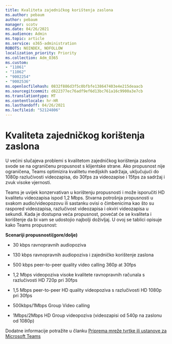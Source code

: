 ```yaml
---
title: Kvaliteta zajedničkog korištenja zaslona
ms.author: pebaum
author: pebaum
manager: scotv
ms.date: 04/26/2021
ms.audience: Admin
ms.topic: article
ms.service: o365-administration
ROBOTS: NOINDEX, NOFOLLOW
localization_priority: Priority
ms.collection: Adm_O365
ms.custom:
- "11061"
- "11062"
- "9002254"
- "9002536"
ms.openlocfilehash: 0832f886d3f5c0bfbfe138647403e4e215deaacb
ms.sourcegitcommit: d822377ec76adf9ef6d13bc761a16c9900a3e7cb
ms.translationtype: MT
ms.contentlocale: hr-HR
ms.lasthandoff: 04/26/2021
ms.locfileid: "52124806"
---
```

# <a name="screen-sharing-quality"></a>Kvaliteta zajedničkog korištenja zaslona

U većini slučajeva problemi s kvalitetom zajedničkog korištenja zaslona svode se na ograničenu propusnost s klijentske strane.  Ako propusnost nije ograničena, Teams optimizira kvalitetu medijskih sadržaja, uključujući do 1080p razlučivosti videozapisa, do 30fps za videozapise i 15fps za sadržaj i zvuk visoke vjernosti.

Teams je uvijek konzervativan u korištenju propusnosti i može isporučiti HD kvalitetu videozapisa ispod 1,2 Mbps. Stvarna potrošnja propusnosti u svakom audio/videopozovu ili sastanku ovisi o čimbenicima kao što su raspored videozapisa, razlučivost videozapisa i okviri videozapisa u sekundi. Kada je dostupna veća propusnost, povećat će se kvaliteta i korištenje da bi vam se udostojio najbolji doživljaj. U ovoj se tablici opisuje kako Teams propusnost:

**Scenariji propusnosti(gore/dolje)**

- 30 kbps ravnopravnih audiopoziva

- 130 kbps ravnopravnih audiopoziva i zajedničko korištenje zaslona

- 500 kbps peer-to-peer quality video calling 360p at 30fps

- 1,2 Mbps videopoziva visoke kvalitete ravnopravnih računala s razlučivosti HD 720p pri 30fps

- 1,5 Mbps peer-to-peer HD quality videopoziva s razlučivosti HD 1080p pri 30fps

- 500kbps/1Mbps Group Video calling

- 1Mbps/2Mbps HD Group videopoziva (videozapisi od 540p na zaslonu od 1080p)

Dodatne informacije potražite u članku [Priprema mreže tvrtke ili ustanove za Microsoft Teams](https://docs.microsoft.com/microsoftteams/prepare-network#bandwidth-requirements)